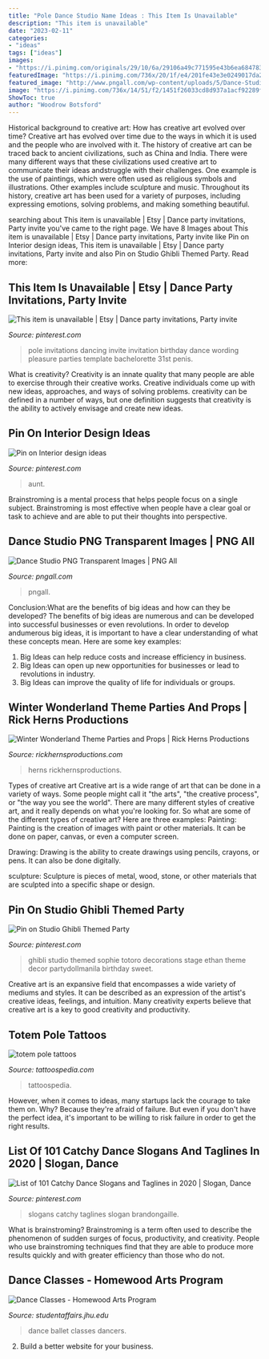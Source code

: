 ```yaml
---
title: "Pole Dance Studio Name Ideas : This Item Is Unavailable"
description: "This item is unavailable"
date: "2023-02-11"
categories:
- "ideas"
tags: ["ideas"]
images:
- "https://i.pinimg.com/originals/29/10/6a/29106a49c771595e43b6ea6847831c4f.jpg"
featuredImage: "https://i.pinimg.com/736x/20/1f/e4/201fe43e3e0249017da28e2220ab5e4d--studio-ghibli-party-totoro-birthday-party.jpg"
featured_image: "http://www.pngall.com/wp-content/uploads/5/Dance-Studio-PNG-Image.png"
image: "https://i.pinimg.com/736x/14/51/f2/1451f26033cd8d937a1acf92289f3adb.jpg"
ShowToc: true
author: "Woodrow Botsford"
---
```



Historical background to creative art: How has creative art evolved over time?
Creative art has evolved over time due to the ways in which it is used and the people who are involved with it. The history of creative art can be traced back to ancient civilizations, such as China and India. There were many different ways that these civilizations used creative art to communicate their ideas andstruggle with their challenges. One example is the use of paintings, which were often used as religious symbols and illustrations. Other examples include sculpture and music. Throughout its history, creative art has been used for a variety of purposes, including expressing emotions, solving problems, and making something beautiful.

	

		
searching about This item is unavailable | Etsy | Dance party invitations, Party invite you've came to the right page. We have 8 Images about This item is unavailable | Etsy | Dance party invitations, Party invite like Pin on Interior design ideas, This item is unavailable | Etsy | Dance party invitations, Party invite and also Pin on Studio Ghibli Themed Party. Read more:
		
    
## This Item Is Unavailable | Etsy | Dance Party Invitations, Party Invite

<img loading=lazy src="https://i.pinimg.com/originals/29/10/6a/29106a49c771595e43b6ea6847831c4f.jpg" onerror="this.onerror=null;this.src='https://tse2.mm.bing.net/th?id=OIP.Ha_y2eyAc8FJ5Vv8XxQbrAHaLH&amp;pid=15.1';" alt="This item is unavailable | Etsy | Dance party invitations, Party invite">

_Source: pinterest.com_

>pole invitations dancing invite invitation birthday dance wording pleasure parties template bachelorette 31st penis. 

	

What is creativity?
Creativity is an innate quality that many people are able to exercise through their creative works. Creative individuals come up with new ideas, approaches, and ways of solving problems. creativity can be defined in a number of ways, but one definition suggests that creativity is the ability to actively envisage and create new ideas.

    
## Pin On Interior Design Ideas

<img loading=lazy src="https://i.pinimg.com/originals/cf/37/b9/cf37b9bae9109b4d4c74bbb32246fe6d.jpg" onerror="this.onerror=null;this.src='https://tse4.mm.bing.net/th?id=OIP.66Ir89V7MookKgovZSweogHaJ3&amp;pid=15.1';" alt="Pin on Interior design ideas">

_Source: pinterest.com_

>aunt. 

	

Brainstroming is a mental process that helps people focus on a single subject. Brainstroming is most effective when people have a clear goal or task to achieve and are able to put their thoughts into perspective.

    
## Dance Studio PNG Transparent Images | PNG All

<img loading=lazy src="http://www.pngall.com/wp-content/uploads/5/Dance-Studio-PNG-Image.png" onerror="this.onerror=null;this.src='https://tse4.mm.bing.net/th?id=OIP.AePM3tPhY81w9neWtLakggHaFS&amp;pid=15.1';" alt="Dance Studio PNG Transparent Images | PNG All">

_Source: pngall.com_

>pngall. 

	

Conclusion:What are the benefits of big ideas and how can they be developed?
The benefits of big ideas are numerous and can be developed into successful businesses or even revolutions. In order to develop andumerous big ideas, it is important to have a clear understanding of what these concepts mean. Here are some key examples: 
1. Big Ideas can help reduce costs and increase efficiency in business. 
2. Big Ideas can open up new opportunities for businesses or lead to revolutions in industry. 
3. Big Ideas can improve the quality of life for individuals or groups.

    
## Winter Wonderland Theme Parties And Props | Rick Herns Productions

<img loading=lazy src="https://www.rickhernsproductions.com/wp-content/uploads/2014/03/Winter-Wonderland-Lounge.jpg" onerror="this.onerror=null;this.src='https://tse1.mm.bing.net/th?id=OIP.LTbme6h8hO6TqnL43GKXugHaE_&amp;pid=15.1';" alt="Winter Wonderland Theme Parties and Props | Rick Herns Productions">

_Source: rickhernsproductions.com_

>herns rickhernsproductions. 

	

Types of creative art
Creative art is a wide range of art that can be done in a variety of ways. Some people might call it "the arts", "the creative process", or "the way you see the world". There are many different styles of creative art, and it really depends on what you're looking for. So what are some of the different types of creative art? Here are three examples: 
Painting: Painting is the creation of images with paint or other materials. It can be done on paper, canvas, or even a computer screen.

Drawing: Drawing is the ability to create drawings using pencils, crayons, or pens. It can also be done digitally.

 sculpture: Sculpture is pieces of metal, wood, stone, or other materials that are sculpted into a specific shape or design.

    
## Pin On Studio Ghibli Themed Party

<img loading=lazy src="https://i.pinimg.com/736x/20/1f/e4/201fe43e3e0249017da28e2220ab5e4d--studio-ghibli-party-totoro-birthday-party.jpg" onerror="this.onerror=null;this.src='https://tse4.mm.bing.net/th?id=OIP.vjbbXGepzBPBWJCiAAmPagHaFj&amp;pid=15.1';" alt="Pin on Studio Ghibli Themed Party">

_Source: pinterest.com_

>ghibli studio themed sophie totoro decorations stage ethan theme decor partydollmanila birthday sweet. 

	

Creative art is an expansive field that encompasses a wide variety of mediums and styles. It can be described as an expression of the artist's creative ideas, feelings, and intuition. Many creativity experts believe that creative art is a key to good creativity and productivity.

    
## Totem Pole Tattoos

<img loading=lazy src="https://tattoospedia.com/wp-content/uploads/2015/08/totem-pole-tattoo-01.jpg" onerror="this.onerror=null;this.src='https://tse2.mm.bing.net/th?id=OIP.F6XfN2wXcHosv4DYdFGXqwHaHa&amp;pid=15.1';" alt="totem pole tattoos">

_Source: tattoospedia.com_

>tattoospedia. 

	

However, when it comes to ideas, many startups lack the courage to take them on. Why? Because they're afraid of failure. But even if you don't have the perfect idea, it's important to be willing to risk failure in order to get the right results.

    
## List Of 101 Catchy Dance Slogans And Taglines In 2020 | Slogan, Dance

<img loading=lazy src="https://i.pinimg.com/736x/14/51/f2/1451f26033cd8d937a1acf92289f3adb.jpg" onerror="this.onerror=null;this.src='https://tse4.mm.bing.net/th?id=OIP.NAFdsvV8l9sdvoMEYoDfYwHaLG&amp;pid=15.1';" alt="List of 101 Catchy Dance Slogans and Taglines in 2020 | Slogan, Dance">

_Source: pinterest.com_

>slogans catchy taglines slogan brandongaille. 

	

What is brainstroming?
Brainstroming is a term often used to describe the phenomenon of sudden surges of focus, productivity, and creativity. People who use brainstroming techniques find that they are able to produce more results quickly and with greater efficiency than those who do not.

    
## Dance Classes - Homewood Arts Program

<img loading=lazy src="https://studentaffairs.jhu.edu/homewoodarts/wp-content/uploads/sites/43/2015/08/Ballet1.jpg" onerror="this.onerror=null;this.src='https://tse4.mm.bing.net/th?id=OIP.79OiLPrKIUriEYFfmma1tQHaFj&amp;pid=15.1';" alt="Dance Classes - Homewood Arts Program">

_Source: studentaffairs.jhu.edu_

>dance ballet classes dancers. 

	

2. Build a better website for your business. 


